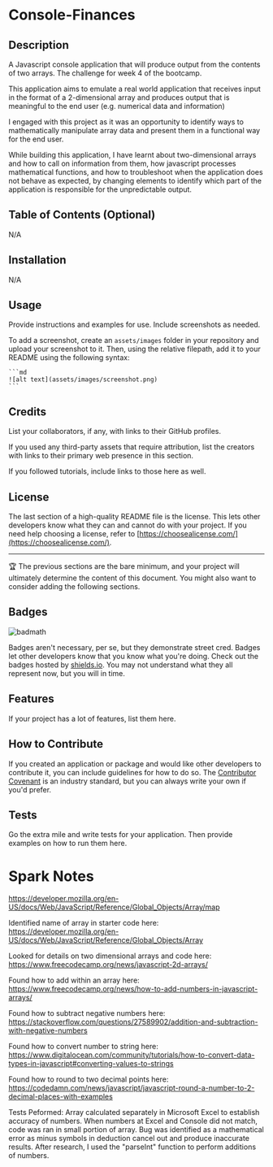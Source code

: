 # Console-Finances

## Description

A Javascript console application that will produce output from the contents of two arrays. The challenge for week 4 of the bootcamp.

This application aims to emulate a real world application that receives input in the format of a 2-dimensional array and produces output that is meaningful to the end user (e.g. numerical data and information)

I engaged with this project as it was an opportunity to identify ways to mathematically manipulate array data and present them in a functional way for the end user.

While building this application, I have learnt about two-dimensional arrays and how to call on information from them, how javascript processes mathematical functions, and how to troubleshoot when the application does not behave as expected, by changing elements to identify which part of the application is responsible for the unpredictable output.

## Table of Contents (Optional)

N/A

## Installation

N/A

## Usage



Provide instructions and examples for use. Include screenshots as needed.

To add a screenshot, create an `assets/images` folder in your repository and upload your screenshot to it. Then, using the relative filepath, add it to your README using the following syntax:

    ```md
    ![alt text](assets/images/screenshot.png)
    ```

## Credits

List your collaborators, if any, with links to their GitHub profiles.

If you used any third-party assets that require attribution, list the creators with links to their primary web presence in this section.

If you followed tutorials, include links to those here as well.

## License

The last section of a high-quality README file is the license. This lets other developers know what they can and cannot do with your project. If you need help choosing a license, refer to [https://choosealicense.com/](https://choosealicense.com/).

---

🏆 The previous sections are the bare minimum, and your project will ultimately determine the content of this document. You might also want to consider adding the following sections.

## Badges

![badmath](https://img.shields.io/github/languages/top/lernantino/badmath)

Badges aren't necessary, per se, but they demonstrate street cred. Badges let other developers know that you know what you're doing. Check out the badges hosted by [shields.io](https://shields.io/). You may not understand what they all represent now, but you will in time.

## Features

If your project has a lot of features, list them here.

## How to Contribute

If you created an application or package and would like other developers to contribute it, you can include guidelines for how to do so. The [Contributor Covenant](https://www.contributor-covenant.org/) is an industry standard, but you can always write your own if you'd prefer.

## Tests

Go the extra mile and write tests for your application. Then provide examples on how to run them here.

# Spark Notes

https://developer.mozilla.org/en-US/docs/Web/JavaScript/Reference/Global_Objects/Array/map

Identified name of array in starter code here:
https://developer.mozilla.org/en-US/docs/Web/JavaScript/Reference/Global_Objects/Array

Looked for details on two dimensional arrays and code here:
https://www.freecodecamp.org/news/javascript-2d-arrays/

Found how to add within an array here:
https://www.freecodecamp.org/news/how-to-add-numbers-in-javascript-arrays/

Found how to subtract negative numbers here:
https://stackoverflow.com/questions/27589902/addition-and-subtraction-with-negative-numbers

Found how to convert number to string here:
https://www.digitalocean.com/community/tutorials/how-to-convert-data-types-in-javascript#converting-values-to-strings

Found how to round to two decimal points here:
https://codedamn.com/news/javascript/javascript-round-a-number-to-2-decimal-places-with-examples

Tests Peformed:
Array calculated separately in Microsoft Excel to establish accuracy of numbers. When numbers at Excel and Console did not match, code was ran in small portion of array. Bug was identified as a mathematical error as minus symbols in deduction cancel out and produce inaccurate results. After research, I used the "parseInt" function to perform additions of numbers.

